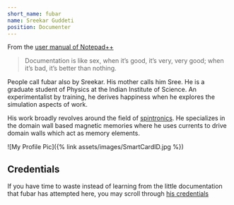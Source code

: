```yaml
---
short_name: fubar
name: Sreekar Guddeti
position: Documenter
---
```


From the [user manual of Notepad++](https://npp-user-manual.org/)

> Documentation is like sex, when it’s good, it’s very, very good; when it’s bad, it’s better than nothing. 

People call fubar also by Sreekar. His mother calls him Sree. He is a graduate student of Physics at the Indian Institute of Science. An experimentalist by training, he derives happiness when he explores the simulation aspects of work.

His work broadly revolves around the field of <a href="{% post_url 2020-05-24-spintronics %}">spintronics</a>. He specializes in the domain wall based magnetic memories where he uses currents to drive domain walls which act as memory elements.

![My Profile Pic]({% link assets/images/SmartCardID.jpg %})

## Credentials

If you have time to waste instead of learning from the little documentation that fubar has attempted here, you may scroll through [his credentials]()